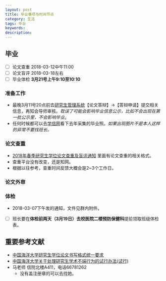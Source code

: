 ```yaml
---  
layout: post  
title: 毕业事项与时间节点       
category: 生活          
tags: 毕业          
keywords:   
description:   
---  
```


##  毕业
+ [ ] 论文查重 2018-03-12中午11:00
+ [ ] 论文盲评 2018-03-18左右
+ [ ] 毕业体检  **3月21号上午9:10至10:10**

###  准备工作
+ 最晚3月11号20点前去[研究生管理系统](http://graduate.ouc.edu.cn/index.do)【论文答辩】->【答辩申请】提交相关信息，再知会导师审核。*耽误了可能会影响毕业信息公示，比如不会出现在第一批公示里，不会影响毕业*。
+ 任何时候都可以去[学信网](http://www.chsi.com.cn/)看下去年采集的毕业照。*如果出现图片不是本人这样的异常不要找班长。*

###  论文查重
+ [2018年春季研究生学位论文查重及盲评通知](http://cs.ouc.edu.cn/news-con.aspx?id=2151) 里面有论文查重的相关格式。
+ 查重平台没有改变，还是知网。
+ 根据以往参考，查重时间反馈大概会是2~3个工作日。

###  论文外审


###  体检
+ 2018-03-07下午发的通知，文件见群内附件。
+ [ ] 班长要在**体检前两天（3月19日）**去**校医院二楼预防保健科**提前领取班级体检表。


##  重要参考文献
+ [中国海洋大学研究生学位论文书写格式统一要求](http://web.ouc.edu.cn/grad/39/69/c1660a14697/page.htm)
+ [中国海洋大学关于处理研究生学术不端行为的试行办法(试行)](http://www.ouc.edu.cn/zysfxy/14/e5/c1125a5349/page.psp)
+ 马老师  信院北楼A411，电话66781262
    + 没有盖注册章的可以去找她。